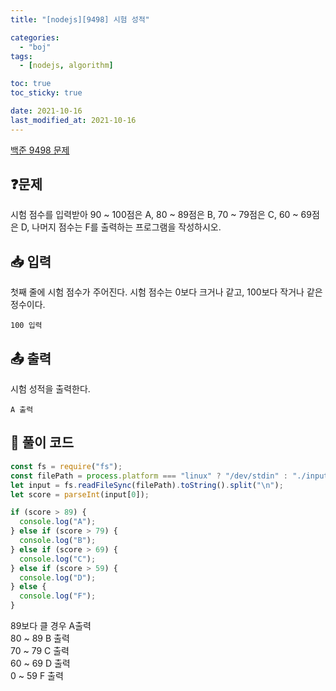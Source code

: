 ```yaml
---
title: "[nodejs][9498] 시험 성적"

categories:
  - "boj"
tags:
  - [nodejs, algorithm]

toc: true
toc_sticky: true

date: 2021-10-16
last_modified_at: 2021-10-16
---
```


[백준 9498 문제](ttps://www.acmicpc.net/problem/9498)

## ❓문제

시험 점수를 입력받아 90 ~ 100점은 A, 80 ~ 89점은 B, 70 ~ 79점은 C, 60 ~ 69점은 D, 나머지 점수는 F를 출력하는 프로그램을 작성하시오.

## 📥 입력

첫째 줄에 시험 점수가 주어진다. 시험 점수는 0보다 크거나 같고, 100보다 작거나 같은 정수이다.

```
100 입력
```

## 📤 출력

시험 성적을 출력한다.

```
A 출력
```

## 📝 풀이 코드

```javascript
const fs = require("fs");
const filePath = process.platform === "linux" ? "/dev/stdin" : "./input.txt";
let input = fs.readFileSync(filePath).toString().split("\n");
let score = parseInt(input[0]);

if (score > 89) {
  console.log("A");
} else if (score > 79) {
  console.log("B");
} else if (score > 69) {
  console.log("C");
} else if (score > 59) {
  console.log("D");
} else {
  console.log("F");
}
```

89보다 클 경우 A출력  
80 ~ 89 B 출력  
70 ~ 79 C 출력  
60 ~ 69 D 출력  
0 ~ 59 F 출력
